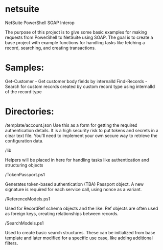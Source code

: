 # netsuite
NetSuite PowerShell SOAP Interop

The purpose of this project is to give some basic examples for making requests from PowerShell to NetSuite using SOAP. The goal is to create a base project with example functions for handling tasks like fetching a record, searching, and creating transactions.

# Samples:
Get-Customer - Get customer body fields by internalId
Find-Records - Search for custom records created by custom record type using internalId of the record type

# Directories:
/template/account.json
Use this as a form for getting the required authentication details. It is a high security risk to put tokens and secrets in a clear text file. You'll need to implement your own secure way to retrieve the configuration data.

/lib

Helpers will be placed in here for handling tasks like authentication and structuring objects

/TokenPassport.ps1

Generates token-based authentication (TBA) Passport object. A new signature is required for each service call, using nonce as a variant.

/ReferenceModels.ps1

Used for RecordRef schema objects and the like. Ref objects are often used as foreign keys, creating relationships between records.

/SearchModels.ps1

Used to create basic search structures. These can be initialized from base template and later modified for a specific use case, like adding additional filters.
        
